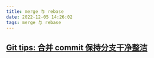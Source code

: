 ```yaml
---
title: merge 与 rebase
date: 2022-12-05 14:26:02
tags: merge 与 rebase
---
```



## [Git tips: 合并 commit 保持分支干净整洁](https://tanyuxin.blog.csdn.net/article/details/70156863?spm=1001.2101.3001.6650.5&utm_medium=distribute.pc_relevant.none-task-blog-2%7Edefault%7ECTRLIST%7ERate-5-70156863-blog-102779141.pc_relevant_3mothn_strategy_and_data_recovery&depth_1-utm_source=distribute.pc_relevant.none-task-blog-2%7Edefault%7ECTRLIST%7ERate-5-70156863-blog-102779141.pc_relevant_3mothn_strategy_and_data_recovery&utm_relevant_index=6)
